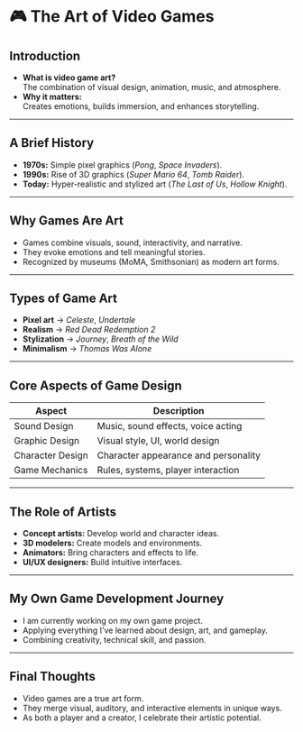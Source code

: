 # 🎮 The Art of Video Games

## Introduction

- **What is video game art?**  
  The combination of visual design, animation, music, and atmosphere.
- **Why it matters:**  
  Creates emotions, builds immersion, and enhances storytelling.

---

## A Brief History

- **1970s:** Simple pixel graphics (*Pong*, *Space Invaders*).
- **1990s:** Rise of 3D graphics (*Super Mario 64*, *Tomb Raider*).
- **Today:** Hyper-realistic and stylized art (*The Last of Us*, *Hollow Knight*).

---

## Why Games Are Art

- Games combine visuals, sound, interactivity, and narrative.
- They evoke emotions and tell meaningful stories.
- Recognized by museums (MoMA, Smithsonian) as modern art forms.

---

## Types of Game Art

- **Pixel art** → *Celeste*, *Undertale*
- **Realism** → *Red Dead Redemption 2*
- **Stylization** → *Journey*, *Breath of the Wild*
- **Minimalism** → *Thomas Was Alone*

---

## Core Aspects of Game Design

| Aspect           | Description                          |
|------------------|-------------------------------------|
| Sound Design     | Music, sound effects, voice acting  |
| Graphic Design   | Visual style, UI, world design      |
| Character Design | Character appearance and personality|
| Game Mechanics   | Rules, systems, player interaction  |

---

## The Role of Artists

- **Concept artists:** Develop world and character ideas.
- **3D modelers:** Create models and environments.
- **Animators:** Bring characters and effects to life.
- **UI/UX designers:** Build intuitive interfaces.

---

## My Own Game Development Journey

- I am currently working on my own game project.
- Applying everything I’ve learned about design, art, and gameplay.
- Combining creativity, technical skill, and passion.

---

## Final Thoughts

- Video games are a true art form.
- They merge visual, auditory, and interactive elements in unique ways.
- As both a player and a creator, I celebrate their artistic potential.
